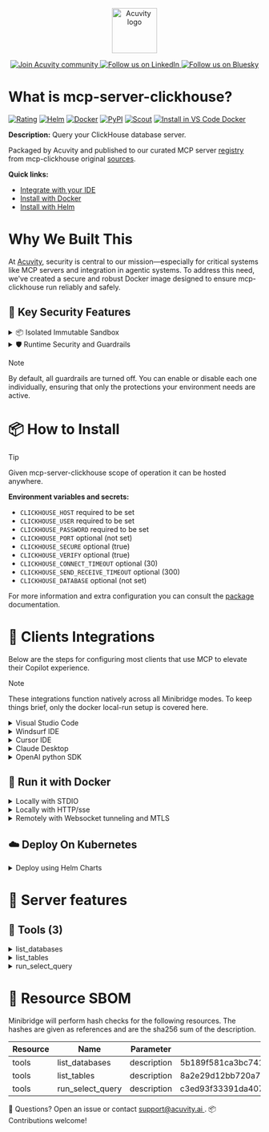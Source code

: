<p align="center">
  <a href="https://acuvity.ai">
    <picture>
      <img src="https://mma.prnewswire.com/media/2544052/Acuvity__Logo.jpg" height="90" alt="Acuvity logo"/>
    </picture>
  </a>
</p>
<p align="center">
  <a href="https://discord.gg/BkU7fBkrNk">
    <img src="https://img.shields.io/badge/Acuvity-Join-7289DA?logo=discord&logoColor=fff" alt="Join Acuvity community" />
  </a>
<a href="https://www.linkedin.com/company/acuvity/">
    <img src="https://img.shields.io/badge/LinkedIn-Follow-7289DA" alt="Follow us on LinkedIn" />
  </a>
<a href="https://bsky.app/profile/acuvity.bsky.social">
    <img src="https://img.shields.io/badge/Bluesky-Follow-7289DA"?logo=bluesky&logoColor=fff" alt="Follow us on Bluesky" />
  </a>
</p>


# What is mcp-server-clickhouse?
[![Rating](https://img.shields.io/badge/C-3775A9?label=Rating)](https://docs.anthropic.com/en/docs/build-with-claude/tool-use/implement-tool-use#best-practices-for-tool-definitions)
[![Helm](https://img.shields.io/badge/1.0.0-3775A9?logo=helm&label=Charts&logoColor=fff)](https://hub.docker.com/r/acuvity/mcp-server-clickhouse/tags/)
[![Docker](https://img.shields.io/docker/image-size/acuvity/mcp-server-clickhouse/0.1.7?logo=docker&logoColor=fff&label=0.1.7)](https://hub.docker.com/r/acuvity/mcp-server-clickhouse)
[![PyPI](https://img.shields.io/badge/0.1.7-3775A9?logo=pypi&logoColor=fff&label=mcp-clickhouse)](https://github.com/ClickHouse/mcp-clickhouse)
[![Scout](https://img.shields.io/badge/Active-3775A9?logo=docker&logoColor=fff&label=Scout)](https://hub.docker.com/r/acuvity/mcp-server-clickhouse/)
[![Install in VS Code Docker](https://img.shields.io/badge/VS_Code-One_click_install-0078d7?logo=githubcopilot)](https://insiders.vscode.dev/redirect/mcp/install?name=mcp-server-clickhouse&config=%7B%22args%22%3A%5B%22run%22%2C%22-i%22%2C%22--rm%22%2C%22--read-only%22%2C%22-e%22%2C%22CLICKHOUSE_HOST%22%2C%22-e%22%2C%22CLICKHOUSE_USER%22%2C%22-e%22%2C%22CLICKHOUSE_PASSWORD%22%2C%22docker.io%2Facuvity%2Fmcp-server-clickhouse%3A0.1.7%22%5D%2C%22command%22%3A%22docker%22%7D)

**Description:** Query your ClickHouse database server.

Packaged by Acuvity and published to our curated MCP server [registry](https://mcp.acuvity.ai) from mcp-clickhouse original [sources](https://github.com/ClickHouse/mcp-clickhouse).

**Quick links:**

- [Integrate with your IDE](https://github.com/acuvity/mcp-servers-registry/blob/main/mcp-server-clickhouse/docker/README.md#-clients-integrations)
- [Install with Docker](https://github.com/acuvity/mcp-servers-registry/tree/main/mcp-server-clickhouse/docker/README.md#-run-it-with-docker)
- [Install with Helm](https://github.com/acuvity/mcp-servers-registry/tree/main/mcp-server-clickhouse/charts/mcp-server-clickhouse/README.md#how-to-install)

# Why We Built This

At [Acuvity](https://acuvity.ai), security is central to our mission—especially for critical systems like MCP servers and integration in agentic systems.
To address this need, we've created a secure and robust Docker image designed to ensure mcp-clickhouse run reliably and safely.

## 🔐 Key Security Features

<details>
<summary>📦 Isolated Immutable Sandbox </summary>

- **Isolated Execution**: All tools run within secure, containerized sandboxes to enforce process isolation and prevent lateral movement.
- **Non-root by Default**: Enforces least-privilege principles, minimizing the impact of potential security breaches.
- **Read-only Filesystem**: Ensures runtime immutability, preventing unauthorized modification.
- **Version Pinning**: Guarantees consistency and reproducibility across deployments by locking tool and dependency versions.
- **CVE Scanning**: Continuously scans images for known vulnerabilities using [Docker Scout](https://docs.docker.com/scout/) to support proactive mitigation.
- **SBOM & Provenance**: Delivers full supply chain transparency by embedding metadata and traceable build information."
</details>

<details>
<summary>🛡️ Runtime Security and Guardrails</summary>

**Minibridge Integration**: [Minibridge](https://github.com/acuvity/minibridge) establishes secure Agent-to-MCP connectivity, supports Rego/HTTP-based policy enforcement 🕵️, and simplifies orchestration.

The [ARC](https://github.com/acuvity/mcp-servers-registry/tree/main) container includes a [built-in Rego policy](https://github.com/acuvity/mcp-servers-registry/tree/main/mcp-server-clickhouse/docker/policy.rego) that enables a set of runtime "guardrails"" to help enforce security, privacy, and correct usage of your services. Below is an overview of each guardrail provided.

### 🔒 Resource Integrity

**Mitigates MCP Rug Pull Attacks**

* **Goal:** Protect users from malicious tool description changes after initial approval, preventing post-installation manipulation or deception.
* **Mechanism:** Locks tool descriptions upon client approval and verifies their integrity before execution. Any modification to the description triggers a security violation, blocking unauthorized changes from server-side updates.

### 🛡️ Guardrails

#### Covert Instruction Detection

Monitors incoming requests for hidden or obfuscated directives that could alter policy behavior.

* **Goal:** Stop attackers from slipping unnoticed commands or payloads into otherwise harmless data.
* **Mechanism:** Applies a library of regex patterns and binary‐encoding checks to the full request body. If any pattern matches a known covert channel (e.g., steganographic markers, hidden HTML tags, escape-sequence tricks), the request is rejected.

#### Sensitive Pattern Detection

Block user-defined sensitive data patterns (credential paths, filesystem references).

* **Goal:** Block accidental or malicious inclusion of sensitive information that violates data-handling rules.
* **Mechanism:** Runs a curated set of regexes against all payloads and tool descriptions—matching patterns such as `.env` files, RSA key paths, directory traversal sequences.

#### Shadowing Pattern Detection

Detects and blocks "shadowing" attacks, where a malicious MCP server sneaks hidden directives into its own tool descriptions to hijack or override the behavior of other, trusted tools.

* **Goal:** Stop a rogue server from poisoning the agent’s logic by embedding instructions that alter how a different server’s tools operate (e.g., forcing all emails to go to an attacker’s address even when the user calls a separate `send_email` tool).
* **Mechanism:** During policy load, each tool description is scanned for cross‐tool override patterns—such as `<IMPORTANT>` sections referencing other tool names, hidden side‐effects, or directives that apply to a different server’s API. Any description that attempts to shadow or extend instructions for a tool outside its own namespace triggers a policy violation and is rejected.

#### Schema Misuse Prevention

Enforces strict adherence to MCP input schemas.

* **Goal:** Prevent malformed or unexpected fields from bypassing validations, causing runtime errors, or enabling injections.
* **Mechanism:** Compares each incoming JSON object against the declared schema (required properties, allowed keys, types). Any extra, missing, or mistyped field triggers an immediate policy violation.

#### Cross-Origin Tool Access

Controls whether tools may invoke tools or services from external origins.

* **Goal:** Prevent untrusted or out-of-scope services from being called.
* **Mechanism:** Examines tool invocation requests and outgoing calls, verifying each target against an allowlist of approved domains or service names. Calls to any non-approved origin are blocked.

#### Secrets Redaction

Automatically masks sensitive values so they never appear in logs or responses.

* **Goal:** Ensure that API keys, tokens, passwords, and other credentials cannot leak in plaintext.
* **Mechanism:** Scans every text output for known secret formats (e.g., AWS keys, GitHub PATs, JWTs). Matches are replaced with `[REDACTED]` before the response is sent or recorded.

These controls ensure robust runtime integrity, prevent unauthorized behavior, and provide a foundation for secure-by-design system operations.

### Enable guardrails

To activate guardrails in your Docker containers, define the `GUARDRAILS` environment variable with the protections you need.

| Guardrail                        | Summary                                                                 |
|----------------------------------|-------------------------------------------------------------------------|
| `covert-instruction-detection`   | Detects hidden or obfuscated directives in requests.                    |
| `sensitive-pattern-detection`    | Flags patterns suggesting sensitive data or filesystem exposure.        |
| `shadowing-pattern-detection`    | Identifies tool descriptions that override or influence others.         |
| `schema-misuse-prevention`       | Enforces strict schema compliance on input data.                        |
| `cross-origin-tool-access`       | Controls calls to external services or APIs.                            |
| `secrets-redaction`              | Prevents exposure of credentials or sensitive values.                   |

Example: add `-e GUARDRAILS="secrets-redaction sensitive-pattern-detection"` to enable those guardrails.

## 🔒 Basic Authentication via Shared Secret

Provides a lightweight auth layer using a single shared token.

* **Mechanism:** Expects clients to send an `Authorization` header with the predefined secret.
* **Use Case:** Quickly lock down your endpoint in development or simple internal deployments—no complex OAuth/OIDC setup required.

To turn on Basic Authentication, define `BASIC_AUTH_SECRET` environment variable with a shared secret.

Example: add `-e BASIC_AUTH_SECRET="supersecret"` to enable the basic authentication.

> While basic auth will protect against unauthorized access, you should use it only in controlled environment,
> rotate credentials frequently and **always** use TLS.

</details>

> [!NOTE]
> By default, all guardrails are turned off. You can enable or disable each one individually, ensuring that only the protections your environment needs are active.


# 📦 How to Install


> [!TIP]
> Given mcp-server-clickhouse scope of operation it can be hosted anywhere.

**Environment variables and secrets:**
  - `CLICKHOUSE_HOST` required to be set
  - `CLICKHOUSE_USER` required to be set
  - `CLICKHOUSE_PASSWORD` required to be set
  - `CLICKHOUSE_PORT` optional (not set)
  - `CLICKHOUSE_SECURE` optional (true)
  - `CLICKHOUSE_VERIFY` optional (true)
  - `CLICKHOUSE_CONNECT_TIMEOUT` optional (30)
  - `CLICKHOUSE_SEND_RECEIVE_TIMEOUT` optional (300)
  - `CLICKHOUSE_DATABASE` optional (not set)

For more information and extra configuration you can consult the [package](https://github.com/ClickHouse/mcp-clickhouse) documentation.

# 🧰 Clients Integrations

Below are the steps for configuring most clients that use MCP to elevate their Copilot experience.

> [!NOTE]
> These integrations function natively across all Minibridge modes.
> To keep things brief, only the docker local-run setup is covered here.

<details>
<summary>Visual Studio Code</summary>

To get started immediately, you can use the "one-click" link below:

[![Install in VS Code Docker](https://img.shields.io/badge/VS_Code-One_click_install-0078d7?logo=githubcopilot)](https://insiders.vscode.dev/redirect/mcp/install?name=mcp-server-clickhouse&config=%7B%22args%22%3A%5B%22run%22%2C%22-i%22%2C%22--rm%22%2C%22--read-only%22%2C%22-e%22%2C%22CLICKHOUSE_HOST%22%2C%22-e%22%2C%22CLICKHOUSE_USER%22%2C%22-e%22%2C%22CLICKHOUSE_PASSWORD%22%2C%22docker.io%2Facuvity%2Fmcp-server-clickhouse%3A0.1.7%22%5D%2C%22command%22%3A%22docker%22%7D)

## Global scope

Press `ctrl + shift + p` and type `Preferences: Open User Settings JSON` to add the following section:

```json
{
  "mcp": {
    "servers": {
      "acuvity-mcp-server-clickhouse": {
        "env": {
          "CLICKHOUSE_HOST": "TO_BE_SET",
          "CLICKHOUSE_PASSWORD": "TO_BE_SET",
          "CLICKHOUSE_USER": "TO_BE_SET"
        },
        "command": "docker",
        "args": [
          "run",
          "-i",
          "--rm",
          "--read-only",
          "-e",
          "CLICKHOUSE_HOST",
          "-e",
          "CLICKHOUSE_USER",
          "-e",
          "CLICKHOUSE_PASSWORD",
          "docker.io/acuvity/mcp-server-clickhouse:0.1.7"
        ]
      }
    }
  }
}
```

## Workspace scope

In your workspace create a file called `.vscode/mcp.json` and add the following section:

```json
{
  "servers": {
    "acuvity-mcp-server-clickhouse": {
      "env": {
        "CLICKHOUSE_HOST": "TO_BE_SET",
        "CLICKHOUSE_PASSWORD": "TO_BE_SET",
        "CLICKHOUSE_USER": "TO_BE_SET"
      },
      "command": "docker",
      "args": [
        "run",
        "-i",
        "--rm",
        "--read-only",
        "-e",
        "CLICKHOUSE_HOST",
        "-e",
        "CLICKHOUSE_USER",
        "-e",
        "CLICKHOUSE_PASSWORD",
        "docker.io/acuvity/mcp-server-clickhouse:0.1.7"
      ]
    }
  }
}
```

> To pass secrets you should use the `promptString` input type described in the [Visual Studio Code documentation](https://code.visualstudio.com/docs/copilot/chat/mcp-servers).

</details>

<details>
<summary>Windsurf IDE</summary>

In `~/.codeium/windsurf/mcp_config.json` add the following section:

```json
{
  "mcpServers": {
    "acuvity-mcp-server-clickhouse": {
      "env": {
        "CLICKHOUSE_HOST": "TO_BE_SET",
        "CLICKHOUSE_PASSWORD": "TO_BE_SET",
        "CLICKHOUSE_USER": "TO_BE_SET"
      },
      "command": "docker",
      "args": [
        "run",
        "-i",
        "--rm",
        "--read-only",
        "-e",
        "CLICKHOUSE_HOST",
        "-e",
        "CLICKHOUSE_USER",
        "-e",
        "CLICKHOUSE_PASSWORD",
        "docker.io/acuvity/mcp-server-clickhouse:0.1.7"
      ]
    }
  }
}
```

See [Windsurf documentation](https://docs.windsurf.com/windsurf/mcp) for more info.

</details>

<details>
<summary>Cursor IDE</summary>

Add the following JSON block to your mcp configuration file:
- `~/.cursor/mcp.json` for global scope
- `.cursor/mcp.json` for project scope

```json
{
  "mcpServers": {
    "acuvity-mcp-server-clickhouse": {
      "env": {
        "CLICKHOUSE_HOST": "TO_BE_SET",
        "CLICKHOUSE_PASSWORD": "TO_BE_SET",
        "CLICKHOUSE_USER": "TO_BE_SET"
      },
      "command": "docker",
      "args": [
        "run",
        "-i",
        "--rm",
        "--read-only",
        "-e",
        "CLICKHOUSE_HOST",
        "-e",
        "CLICKHOUSE_USER",
        "-e",
        "CLICKHOUSE_PASSWORD",
        "docker.io/acuvity/mcp-server-clickhouse:0.1.7"
      ]
    }
  }
}
```

See [cursor documentation](https://docs.cursor.com/context/model-context-protocol) for more information.

</details>
<details>

<summary>Claude Desktop</summary>

In the `claude_desktop_config.json` configuration file add the following section:

```json
{
  "mcpServers": {
    "acuvity-mcp-server-clickhouse": {
      "env": {
        "CLICKHOUSE_HOST": "TO_BE_SET",
        "CLICKHOUSE_PASSWORD": "TO_BE_SET",
        "CLICKHOUSE_USER": "TO_BE_SET"
      },
      "command": "docker",
      "args": [
        "run",
        "-i",
        "--rm",
        "--read-only",
        "-e",
        "CLICKHOUSE_HOST",
        "-e",
        "CLICKHOUSE_USER",
        "-e",
        "CLICKHOUSE_PASSWORD",
        "docker.io/acuvity/mcp-server-clickhouse:0.1.7"
      ]
    }
  }
}
```

See [Anthropic documentation](https://docs.anthropic.com/en/docs/agents-and-tools/mcp) for more information.
</details>

<details>
<summary>OpenAI python SDK</summary>

## Running locally

```python
async with MCPServerStdio(
    params={
        "env": {"CLICKHOUSE_HOST":"TO_BE_SET","CLICKHOUSE_PASSWORD":"TO_BE_SET","CLICKHOUSE_USER":"TO_BE_SET"},
        "command": "docker",
        "args": ["run","-i","--rm","--read-only","-e","CLICKHOUSE_HOST","-e","CLICKHOUSE_USER","-e","CLICKHOUSE_PASSWORD","docker.io/acuvity/mcp-server-clickhouse:0.1.7"]
    }
) as server:
    tools = await server.list_tools()
```

## Running remotely

```python
async with MCPServerSse(
    params={
        "url": "http://<ip>:<port>/sse",
    }
) as server:
    tools = await server.list_tools()
```

See [OpenAI Agents SDK docs](https://openai.github.io/openai-agents-python/mcp/) for more info.

</details>

## 🐳 Run it with Docker

<details>
<summary>Locally with STDIO</summary>

In your client configuration set:

- command: `docker`
- arguments: `run -i --rm --read-only -e CLICKHOUSE_HOST -e CLICKHOUSE_USER -e CLICKHOUSE_PASSWORD docker.io/acuvity/mcp-server-clickhouse:0.1.7`

</details>

<details>
<summary>Locally with HTTP/sse</summary>

Simply run as:

```console
docker run -it -p 8000:8000 --rm --read-only -e CLICKHOUSE_HOST -e CLICKHOUSE_USER -e CLICKHOUSE_PASSWORD docker.io/acuvity/mcp-server-clickhouse:0.1.7
```

Then on your application/client, you can configure to use it like:

```json
{
  "mcpServers": {
    "acuvity-mcp-server-clickhouse": {
      "url": "http://localhost:8000/sse"
    }
  }
}
```

You might have to use different ports for different tools.

</details>

<details>
<summary>Remotely with Websocket tunneling and MTLS </summary>

> This section assume you are familiar with TLS and certificates and will require:
> - a server certificate with proper DNS/IP field matching your tool deployment.
> - a client-ca used to sign client certificates

1. Start the server in `backend` mode
 - add an environment variable like `-e MINIBRIDGE_MODE=backend`
 - add the TLS certificates (recommended) through a volume let's say `/certs` ex (`-v $PWD/certs:/certs`)
 - instruct minibridge to use those certs with
   - `-e MINIBRIDGE_TLS_SERVER_CERT=/certs/server-cert.pem`
   - `-e MINIBRIDGE_TLS_SERVER_KEY=/certs/server-key.pem`
   - `-e MINIBRIDGE_TLS_SERVER_KEY_PASS=optional`
   - `-e MINIBRIDGE_TLS_SERVER_CLIENT_CA=/certs/client-ca.pem`

2. Start `minibridge` locally in frontend mode:
  - Get [minibridge](https://github.com/acuvity/minibridge) binary for your OS.

In your client configuration, Minibridge works like any other STDIO command.

Example for Claude Desktop:

```json
{
  "mcpServers": {
    "acuvity-mcp-server-clickhouse": {
      "command": "minibridge",
      "args": ["frontend", "--backend", "wss://<remote-url>:8000/ws", "--tls-client-backend-ca", "/path/to/ca/that/signed/the/server-cert.pem/ca.pem", "--tls-client-cert", "/path/to/client-cert.pem", "--tls-client-key", "/path/to/client-key.pem"]
    }
  }
}
```

That's it.

Minibridge offers a host of additional features. For step-by-step guidance, please visit the wiki. And if anything’s unclear, don’t hesitate to reach out!

</details>

## ☁️ Deploy On Kubernetes

<details>
<summary>Deploy using Helm Charts</summary>

### Chart settings requirements

This chart requires some mandatory information to be installed.

**Mandatory Secrets**:
  - `CLICKHOUSE_PASSWORD` secret to be set as secrets.CLICKHOUSE_PASSWORD either by `.value` or from existing with `.valueFrom`

**Mandatory Environment variables**:
  - `CLICKHOUSE_HOST` environment variable to be set by env.CLICKHOUSE_HOST
  - `CLICKHOUSE_USER` environment variable to be set by env.CLICKHOUSE_USER

**Optional Environment variables**:
  - `CLICKHOUSE_PORT=""` environment variable can be changed with env.CLICKHOUSE_PORT=""
  - `CLICKHOUSE_SECURE="true"` environment variable can be changed with env.CLICKHOUSE_SECURE="true"
  - `CLICKHOUSE_VERIFY="true"` environment variable can be changed with env.CLICKHOUSE_VERIFY="true"
  - `CLICKHOUSE_CONNECT_TIMEOUT="30"` environment variable can be changed with env.CLICKHOUSE_CONNECT_TIMEOUT="30"
  - `CLICKHOUSE_SEND_RECEIVE_TIMEOUT="300"` environment variable can be changed with env.CLICKHOUSE_SEND_RECEIVE_TIMEOUT="300"
  - `CLICKHOUSE_DATABASE=""` environment variable can be changed with env.CLICKHOUSE_DATABASE=""

### How to install

You can inspect the chart `README`:

```console
helm show readme oci://docker.io/acuvity/mcp-server-clickhouse --version 1.0.0
````

You can inspect the values that you can configure:

```console
helm show values oci://docker.io/acuvity/mcp-server-clickhouse --version 1.0.0
````

Install with helm

```console
helm install mcp-server-clickhouse oci://docker.io/acuvity/mcp-server-clickhouse --version 1.0.0
```

From there your MCP server mcp-server-clickhouse will be reachable by default through `http/sse` from inside the cluster using the Kubernetes Service `mcp-server-clickhouse` on port `8000` by default. You can change that by looking at the `service` section of the `values.yaml` file.

### How to Monitor

The deployment will create a Kubernetes service with a `healthPort`, that is used for liveness probes and readiness probes. This health port can also be used by the monitoring stack of your choice and exposes metrics under the `/metrics` path.

See full charts [Readme](https://github.com/acuvity/mcp-servers-registry/tree/main/mcp-server-clickhouse/charts/mcp-server-clickhouse/README.md) for more details about settings and runtime security including guardrails activation.

</details>

# 🧠 Server features

## 🧰 Tools (3)
<details>
<summary>list_databases</summary>

**Description**:

```
List available ClickHouse databases
```

**Parameter**:

| Name | Type | Description | Required? |
|-----------|------|-------------|-----------|
</details>
<details>
<summary>list_tables</summary>

**Description**:

```
List available ClickHouse tables in a database, including schema, comment,
row count, and column count.
```

**Parameter**:

| Name | Type | Description | Required? |
|-----------|------|-------------|-----------|
| database | string | not set | Yes
| like | string | not set | No
</details>
<details>
<summary>run_select_query</summary>

**Description**:

```
Run a SELECT query in a ClickHouse database
```

**Parameter**:

| Name | Type | Description | Required? |
|-----------|------|-------------|-----------|
| query | string | not set | Yes
</details>


# 🔐 Resource SBOM

Minibridge will perform hash checks for the following resources. The hashes are given as references and are the sha256 sum of the description.

| Resource | Name | Parameter | Hash |
|-----------|------|------|------|
| tools | list_databases | description | 5b189f581ca3bc741adb73382cf2aa41498fa9315b73cf210eb7b923e9b7d8b2 |
| tools | list_tables | description | 8a2e29d12bb720a795d9b910229e129847116453c68f820f91178cb5933e0327 |
| tools | run_select_query | description | c3ed93f33391da4076247123b8f9bf8085a2af821ae35d007b611131884c8ea8 |


💬 Questions? Open an issue or contact [ support@acuvity.ai ](mailto:support@acuvity.ai).
📦 Contributions welcome!
